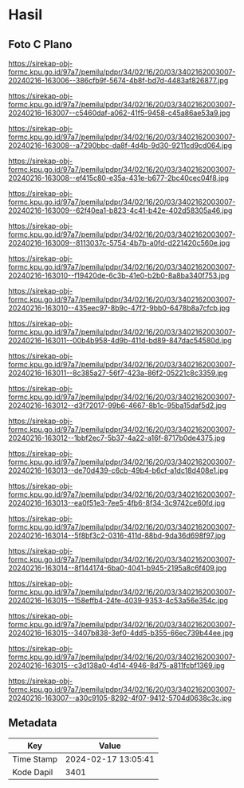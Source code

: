 # Hasil

## Foto C Plano

https://sirekap-obj-formc.kpu.go.id/97a7/pemilu/pdpr/34/02/16/20/03/3402162003007-20240216-163006--386cfb9f-5674-4b8f-bd7d-4483af826877.jpg

https://sirekap-obj-formc.kpu.go.id/97a7/pemilu/pdpr/34/02/16/20/03/3402162003007-20240216-163007--c5460daf-a062-41f5-9458-c45a86ae53a9.jpg

https://sirekap-obj-formc.kpu.go.id/97a7/pemilu/pdpr/34/02/16/20/03/3402162003007-20240216-163008--a7290bbc-da8f-4d4b-9d30-9211cd9cd064.jpg

https://sirekap-obj-formc.kpu.go.id/97a7/pemilu/pdpr/34/02/16/20/03/3402162003007-20240216-163008--ef415c80-e35a-431e-b677-2bc40cec04f8.jpg

https://sirekap-obj-formc.kpu.go.id/97a7/pemilu/pdpr/34/02/16/20/03/3402162003007-20240216-163009--62f40ea1-b823-4c41-b42e-402d58305a46.jpg

https://sirekap-obj-formc.kpu.go.id/97a7/pemilu/pdpr/34/02/16/20/03/3402162003007-20240216-163009--8113037c-5754-4b7b-a0fd-d221420c560e.jpg

https://sirekap-obj-formc.kpu.go.id/97a7/pemilu/pdpr/34/02/16/20/03/3402162003007-20240216-163010--f19420de-6c3b-41e0-b2b0-8a8ba340f753.jpg

https://sirekap-obj-formc.kpu.go.id/97a7/pemilu/pdpr/34/02/16/20/03/3402162003007-20240216-163010--435eec97-8b9c-47f2-9bb0-6478b8a7cfcb.jpg

https://sirekap-obj-formc.kpu.go.id/97a7/pemilu/pdpr/34/02/16/20/03/3402162003007-20240216-163011--00b4b958-4d9b-411d-bd89-847dac54580d.jpg

https://sirekap-obj-formc.kpu.go.id/97a7/pemilu/pdpr/34/02/16/20/03/3402162003007-20240216-163011--8c385a27-56f7-423a-86f2-05221c8c3359.jpg

https://sirekap-obj-formc.kpu.go.id/97a7/pemilu/pdpr/34/02/16/20/03/3402162003007-20240216-163012--d3f72017-99b6-4667-8b1c-95ba15daf5d2.jpg

https://sirekap-obj-formc.kpu.go.id/97a7/pemilu/pdpr/34/02/16/20/03/3402162003007-20240216-163012--1bbf2ec7-5b37-4a22-a16f-8717b0de4375.jpg

https://sirekap-obj-formc.kpu.go.id/97a7/pemilu/pdpr/34/02/16/20/03/3402162003007-20240216-163013--de70d439-c6cb-49b4-b6cf-a1dc18d408e1.jpg

https://sirekap-obj-formc.kpu.go.id/97a7/pemilu/pdpr/34/02/16/20/03/3402162003007-20240216-163013--ea0f51e3-7ee5-4fb6-8f34-3c9742ce60fd.jpg

https://sirekap-obj-formc.kpu.go.id/97a7/pemilu/pdpr/34/02/16/20/03/3402162003007-20240216-163014--5f8bf3c2-0316-411d-88bd-9da36d698f97.jpg

https://sirekap-obj-formc.kpu.go.id/97a7/pemilu/pdpr/34/02/16/20/03/3402162003007-20240216-163014--8f144174-6ba0-4041-b945-2195a8c6f409.jpg

https://sirekap-obj-formc.kpu.go.id/97a7/pemilu/pdpr/34/02/16/20/03/3402162003007-20240216-163015--158effb4-24fe-4039-9353-4c53a56e354c.jpg

https://sirekap-obj-formc.kpu.go.id/97a7/pemilu/pdpr/34/02/16/20/03/3402162003007-20240216-163015--3407b838-3ef0-4dd5-b355-66ec739b44ee.jpg

https://sirekap-obj-formc.kpu.go.id/97a7/pemilu/pdpr/34/02/16/20/03/3402162003007-20240216-163015--c3d138a0-4d14-4946-8d75-a811fcbf1369.jpg

https://sirekap-obj-formc.kpu.go.id/97a7/pemilu/pdpr/34/02/16/20/03/3402162003007-20240216-163007--a30c9105-8292-4f07-9412-5704d0638c3c.jpg


## Metadata

| Key        | Value               |
| ---------- | ------------------- |
| Time Stamp | 2024-02-17 13:05:41 |
| Kode Dapil | 3401                |



